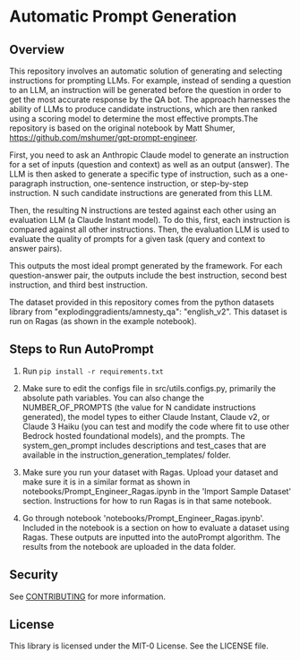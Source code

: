 # Automatic Prompt Generation

## Overview
This repository involves an automatic solution of generating and selecting instructions for prompting LLMs. For example, instead of sending a question to an LLM, an instruction will be generated before the question in order to get the most accurate response by the QA bot. The approach harnesses the ability of LLMs to produce candidate instructions, which are then ranked using a
scoring model to determine the most effective prompts.The repository is based on the original notebook by Matt Shumer, https://github.com/mshumer/gpt-prompt-engineer. 

First, you need to ask an Anthropic Claude model to generate an instruction for a set of inputs
(question and context) as well as an output (answer). The LLM is then asked to generate a
specific type of instruction, such as a one-paragraph instruction, one-sentence instruction, or
step-by-step instruction. N such candidate instructions are generated from this LLM.

Then, the resulting N instructions are tested against each other using an evaluation LLM (a
Claude Instant model). To do this, first, each instruction is
compared against all other instructions. Then, the evaluation LLM is used to evaluate the
quality of prompts for a given task (query and context to answer pairs).

This outputs the most ideal prompt generated by the framework. For each question-answer
pair, the outputs include the best instruction, second best instruction, and third best
instruction. 

The dataset provided in this repository comes from the python datasets library from "explodinggradients/amnesty_qa": "english_v2". This dataset is 
run on Ragas (as shown in the example notebook). 

## Steps to Run AutoPrompt
1. Run ```pip install -r requirements.txt```

2. Make sure to edit the configs file in src/utils.configs.py, primarily the absolute path variables. You can also change the NUMBER_OF_PROMPTS (the value for N candidate instructions generated), the model types to either Claude Instant, Claude v2, or Claude 3 Haiku (you can test and modify the code where fit to use other Bedrock hosted foundational models), and the prompts. The system_gen_prompt includes descriptions and test_cases that are available in the instruction_generation_templates/ folder. 

3. Make sure you run your dataset with Ragas. Upload your dataset and make sure it is in a similar format as shown in notebooks/Prompt_Engineer_Ragas.ipynb in the 'Import Sample Dataset' section. Instructions for how to run Ragas is in that same notebook. 

4. Go through notebook 'notebooks/Prompt_Engineer_Ragas.ipynb'. Included in the notebook is a section on how to evaluate a dataset using Ragas. These outputs are inputted into the autoPrompt algorithm. The results from the notebook are uploaded in the data folder. 

## Security

See [CONTRIBUTING](CONTRIBUTING.md#security-issue-notifications) for more information.

## License

This library is licensed under the MIT-0 License. See the LICENSE file.

